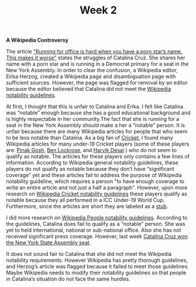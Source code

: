 ﻿---
layout: post
title: Week 2
---


__A Wikipedia Controversy__

The article ["Running for office is hard when you have a porn star’s name. This makes it worse"](https://qz.com/1352568/running-for-office-is-hard-when-you-have-a-porn-stars-name-this-makes-it-worse/) states the struggles of Catalina Cruz. She shares her name with a porn star and is running in a Democrat primary for a seat in the New York Assembly. In order to clear the confusion, a Wikipedia editor, Eirka Herzog, created a Wikipedia page and disambiguation page with sufficient sources. However, the page was flagged for removal by an editor because the editor believed that Catalina did not meet the [Wikipedia notability guidelines](https://en.wikipedia.org/wiki/Wikipedia:Notability).

At first, I thought that this is unfair to Catalina and Erika. I felt like Catalina was “notable” enough because she has a good educational background and is highly respectable in her community.The fact that she is running for a seat in the New York Assembly should make a her a “notable” person. It is unfair because there are many Wikipedia articles for people that who seem to be less notable than Catalina. As a big fan of [Cricket](https://en.wikipedia.org/wiki/Cricket), I found many Wikipedia articles for many under-19 Cricket players (some of these players are: [Pinak Gosh](https://en.wikipedia.org/wiki/Pinak_Ghosh), [Ben Lockrose](https://en.wikipedia.org/wiki/Ben_Lockrose), and [Harvik Desai](https://en.wikipedia.org/wiki/Harvik_Desai) ) who do not seem to qualify as notable. The articles for these players only contains a few lines of information. According to Wikipedia general notability guidelines, these players do not qualify as notable because they don’t have “significant coverage” yet and these articles fail to address the purpose of Wikipedia notability guideline, which requires a person "to have enough coverage to write an entire article and not just a half a paragraph". However, upon more research on [Wikipedia Cricket notability guidelines](https://en.wikipedia.org/wiki/Wikipedia:WikiProject_Cricket#CRIN) these players qualify as notable because they all performed in a ICC Under-19 World Cup. Furthermore, since the articles are short they are labeled as a [stub](https://en.wikipedia.org/wiki/Wikipedia:Stub). 
 
I did more research on [Wikipedia People notability guidelines](https://en.wikipedia.org/wiki/Wikipedia:Notability_(people)). According to the guidelines, Catalina does fail to qualify as a “notable” person. She was yet to held international, national or sub-national office. Also she has not received significant press coverage. However, last week [Catalina Cruz won the New York State Assembly seat](https://pix11.com/2018/09/14/__trashed-5/). 

It does not sound fair to Catalina that she did not meet the Wikipedia notability requirements. However Wikipedia has pretty thorough guidelines, and Herzog’s article was flagged because it failed to meet those guidelines. Maybe Wikipedia needs to modify their notability guidelines so that people in Catalina’s situation do not face the same hurdles.

